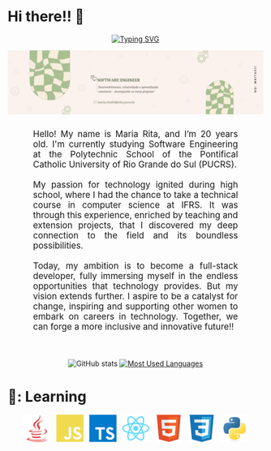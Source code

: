 # Hi there!! 🧡

<div align="center">
  <a href="https://git.io/typing-svg">
<img src="https://readme-typing-svg.demolab.com?font=Fira+Code&weight=500&size=25&pause=1000&color=81b28d&center=true&vCenter=true&random=false&width=520&lines=%E2%8A%B9+Welcome+to+my+profile!+%CB%99%E1%B5%95%CB%99+%E2%8A%B9+" alt="Typing SVG">
  </a>
</div>

<img align="center" src="header-gif.gif"></img>

##

<p align="justify" style="font-size:17px; margin-left: 50px; margin-right: 50px;">
Hello! My name is Maria Rita, and I’m 20 years old. I'm currently studying Software Engineering at the Polytechnic School 
of the Pontifical Catholic University of Rio Grande do Sul (PUCRS).<br><br>
My passion for technology ignited during high school, where I had the chance to take a technical course in computer science 
at IFRS. It was through this experience, enriched by teaching and extension projects, that I discovered my deep connection to 
the field and its boundless possibilities.<br><br>
Today, my ambition is to become a full-stack developer, fully immersing myself in the endless opportunities that technology provides. 
But my vision extends further. I aspire to be a catalyst for change, inspiring and supporting other women to embark on careers in technology. 
Together, we can forge a more inclusive and innovative future!!<br><br>
</p>

<div style="text-align: center;" align="center">
  <br>
  <img src="https://github-readme-stats-git-masterrstaa-rickstaa.vercel.app/api?username=mrita011&hide_title=true&show_icons=true&include_all_commits=false&count_private=true&line_height=25&hide=issues&bg_color=000&title_color=a9bf93&text_color=FFF&border_radius=3&border_color=a9bf93&icon_color=a9bf93&theme=jolly" alt="GitHub stats">

  <a href="https://github.com/mrita011/github-readme-stats">
    <img src="https://github-readme-stats-git-masterrstaa-rickstaa.vercel.app/api/top-langs/?username=mrita011&line_height=10&card_width=290&layout=compact&hide_title=false&count_private=true&langs_count=4&show_icons=true&title_color=a9bf93&hide=html,css&bg_color=000&text_color=8B8B8B&border_radius=3&border_color=a9bf93&count_private=true" alt="Most Used Languages">
  </a>
</div>

#
<h1>📙: Learning</h1>
<div style="display: flex; gap: 10px; flex-wrap: wrap; justify-content: center;">
  <img align="center" alt="Rita-Java"   height="55" width="55" src="https://raw.githubusercontent.com/devicons/devicon/master/icons/java/java-plain.svg" class="icon">
  <img align="center" alt="Rita-Js"     height="55" width="55" src="https://raw.githubusercontent.com/devicons/devicon/master/icons/javascript/javascript-plain.svg" class="icon">
  <img align="center" alt="Rita-Ts"     height="55" width="55" src="https://raw.githubusercontent.com/devicons/devicon/master/icons/typescript/typescript-plain.svg" class="icon">
  <img align="center" alt="Rita-React"  height="55" width="55" src="https://raw.githubusercontent.com/devicons/devicon/master/icons/react/react-original.svg" class="icon">
  <img align="center" alt="Rita-HTML"   height="55" width="55" src="https://raw.githubusercontent.com/devicons/devicon/master/icons/html5/html5-original.svg" class="icon">
  <img align="center" alt="Rita-CSS"    height="55" width="55" src="https://raw.githubusercontent.com/devicons/devicon/master/icons/css3/css3-original.svg" class="icon">
  <img align="center" alt="Rita-Python" height="55" width="55" src="https://raw.githubusercontent.com/devicons/devicon/master/icons/python/python-original.svg" class="icon">
</div>

<style>
  .icon {
    transition: transform 0.3s ease, box-shadow 0.3s ease;
  }
  .icon:hover {
    transform: scale(1.2);
    box-shadow: 0 4px 8px rgba(0, 0, 0, 0.2);
  }
</style>

##